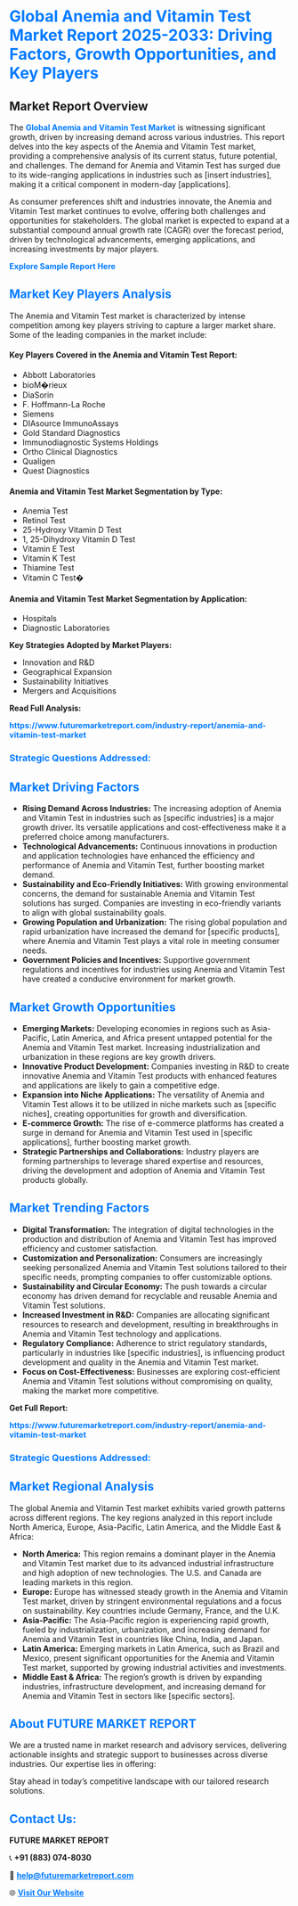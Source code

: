 <h1 style="color: #007BFF;">Global Anemia and Vitamin Test Market Report 2025-2033: Driving Factors, Growth Opportunities, and Key Players</h1>

<section id="overview">
<h2>Market Report Overview</h2>
<p>The <a href="https://www.futuremarketreport.com/industry-report/anemia-and-vitamin-test-market" style="color: #007BFF; text-decoration: none;"><strong>Global Anemia and Vitamin Test Market</strong></a> is witnessing significant growth, driven by increasing demand across various industries. This report delves into the key aspects of the Anemia and Vitamin Test market, providing a comprehensive analysis of its current status, future potential, and challenges. The demand for Anemia and Vitamin Test has surged due to its wide-ranging applications in industries such as [insert industries], making it a critical component in modern-day [applications].</p>
<p>As consumer preferences shift and industries innovate, the Anemia and Vitamin Test market continues to evolve, offering both challenges and opportunities for stakeholders. The global market is expected to expand at a substantial compound annual growth rate (CAGR) over the forecast period, driven by technological advancements, emerging applications, and increasing investments by major players.</p>
</section>

<section id="overview">
<p><a href="https://www.futuremarketreport.com/request-sample/reportId=98407" style="color: #007BFF; text-decoration: none;"><strong>Explore Sample Report Here</strong></a></p>
</section>

<section id="key-players">
<h2 style="color: #007BFF;">Market Key Players Analysis</h2>
<p>The Anemia and Vitamin Test market is characterized by intense competition among key players striving to capture a larger market share. Some of the leading companies in the market include:</p>
<h4>Key Players Covered in the Anemia and Vitamin Test Report:</h4>
<ul><li>Abbott Laboratories</li><li>bioM�rieux</li><li>DiaSorin</li><li>F. Hoffmann-La Roche</li><li>Siemens</li><li>DIAsource ImmunoAssays</li><li>Gold Standard Diagnostics</li><li>Immunodiagnostic Systems Holdings</li><li>Ortho Clinical Diagnostics</li><li>Qualigen</li><li>Quest Diagnostics</li></ul>
<h4>Anemia and Vitamin Test Market Segmentation by Type:</h4>
<ul><li>Anemia Test</li><li>Retinol Test</li><li>25-Hydroxy Vitamin D Test</li><li>1, 25-Dihydroxy Vitamin D Test</li><li>Vitamin E Test</li><li>Vitamin K Test</li><li>Thiamine Test</li><li>Vitamin C Test�</li></ul>

<h4>Anemia and Vitamin Test Market Segmentation by Application:</h4>
<ul><li>Hospitals</li><li>Diagnostic Laboratories</li></ul>
<p><strong>Key Strategies Adopted by Market Players:</strong></p>
<ul>
<li>Innovation and R&D</li>
<li>Geographical Expansion</li>
<li>Sustainability Initiatives</li>
<li>Mergers and Acquisitions</li>
</ul>
</section>

<section>
<p><strong>Read Full Analysis: </strong></p><a href="https://www.futuremarketreport.com/industry-report/anemia-and-vitamin-test-market" style="color: #007BFF; text-decoration: none;"><strong>https://www.futuremarketreport.com/industry-report/anemia-and-vitamin-test-market</strong></a>
<h3 style="color: #007BFF;">Strategic Questions Addressed:</h3>
</section>

<section id="driving-factors">
<h2 style="color: #007BFF;">Market Driving Factors</h2>
<ul>
<li><strong>Rising Demand Across Industries:</strong> The increasing adoption of Anemia and Vitamin Test in industries such as [specific industries] is a major growth driver. Its versatile applications and cost-effectiveness make it a preferred choice among manufacturers.</li>
<li><strong>Technological Advancements:</strong> Continuous innovations in production and application technologies have enhanced the efficiency and performance of Anemia and Vitamin Test, further boosting market demand.</li>
<li><strong>Sustainability and Eco-Friendly Initiatives:</strong> With growing environmental concerns, the demand for sustainable Anemia and Vitamin Test solutions has surged. Companies are investing in eco-friendly variants to align with global sustainability goals.</li>
<li><strong>Growing Population and Urbanization:</strong> The rising global population and rapid urbanization have increased the demand for [specific products], where Anemia and Vitamin Test plays a vital role in meeting consumer needs.</li>
<li><strong>Government Policies and Incentives:</strong> Supportive government regulations and incentives for industries using Anemia and Vitamin Test have created a conducive environment for market growth.</li>
</ul>
</section>

<section id="growth-opportunities">
<h2 style="color: #007BFF;">Market Growth Opportunities</h2>
<ul>
<li><strong>Emerging Markets:</strong> Developing economies in regions such as Asia-Pacific, Latin America, and Africa present untapped potential for the Anemia and Vitamin Test market. Increasing industrialization and urbanization in these regions are key growth drivers.</li>
<li><strong>Innovative Product Development:</strong> Companies investing in R&D to create innovative Anemia and Vitamin Test products with enhanced features and applications are likely to gain a competitive edge.</li>
<li><strong>Expansion into Niche Applications:</strong> The versatility of Anemia and Vitamin Test allows it to be utilized in niche markets such as [specific niches], creating opportunities for growth and diversification.</li>
<li><strong>E-commerce Growth:</strong> The rise of e-commerce platforms has created a surge in demand for Anemia and Vitamin Test used in [specific applications], further boosting market growth.</li>
<li><strong>Strategic Partnerships and Collaborations:</strong> Industry players are forming partnerships to leverage shared expertise and resources, driving the development and adoption of Anemia and Vitamin Test products globally.</li>
</ul>
</section>

<section id="trending-factors">
<h2 style="color: #007BFF;">Market Trending Factors</h2>
<ul>
<li><strong>Digital Transformation:</strong> The integration of digital technologies in the production and distribution of Anemia and Vitamin Test has improved efficiency and customer satisfaction.</li>
<li><strong>Customization and Personalization:</strong> Consumers are increasingly seeking personalized Anemia and Vitamin Test solutions tailored to their specific needs, prompting companies to offer customizable options.</li>
<li><strong>Sustainability and Circular Economy:</strong> The push towards a circular economy has driven demand for recyclable and reusable Anemia and Vitamin Test solutions.</li>
<li><strong>Increased Investment in R&D:</strong> Companies are allocating significant resources to research and development, resulting in breakthroughs in Anemia and Vitamin Test technology and applications.</li>
<li><strong>Regulatory Compliance:</strong> Adherence to strict regulatory standards, particularly in industries like [specific industries], is influencing product development and quality in the Anemia and Vitamin Test market.</li>
<li><strong>Focus on Cost-Effectiveness:</strong> Businesses are exploring cost-efficient Anemia and Vitamin Test solutions without compromising on quality, making the market more competitive.</li>
</ul>
</section>

<section>
<p><strong>Get Full Report: </strong></p><a href="https://www.futuremarketreport.com/industry-report/anemia-and-vitamin-test-market" style="color: #007BFF; text-decoration: none;"><strong>https://www.futuremarketreport.com/industry-report/anemia-and-vitamin-test-market</strong></a>
<h3 style="color: #007BFF;">Strategic Questions Addressed:</h3>
</section>


<section id="regional-analysis">
<h2 style="color: #007BFF;">Market Regional Analysis</h2>
<p>The global Anemia and Vitamin Test market exhibits varied growth patterns across different regions. The key regions analyzed in this report include North America, Europe, Asia-Pacific, Latin America, and the Middle East & Africa:</p>
<ul>
<li><strong>North America:</strong> This region remains a dominant player in the Anemia and Vitamin Test market due to its advanced industrial infrastructure and high adoption of new technologies. The U.S. and Canada are leading markets in this region.</li>
<li><strong>Europe:</strong> Europe has witnessed steady growth in the Anemia and Vitamin Test market, driven by stringent environmental regulations and a focus on sustainability. Key countries include Germany, France, and the U.K.</li>
<li><strong>Asia-Pacific:</strong> The Asia-Pacific region is experiencing rapid growth, fueled by industrialization, urbanization, and increasing demand for Anemia and Vitamin Test in countries like China, India, and Japan.</li>
<li><strong>Latin America:</strong> Emerging markets in Latin America, such as Brazil and Mexico, present significant opportunities for the Anemia and Vitamin Test market, supported by growing industrial activities and investments.</li>
<li><strong>Middle East & Africa:</strong> The region’s growth is driven by expanding industries, infrastructure development, and increasing demand for Anemia and Vitamin Test in sectors like [specific sectors].</li>
</ul>
</section>

<footer>
<h2 style="color: #007BFF;">About FUTURE MARKET REPORT</h2>
<p>We are a trusted name in market research and advisory services, delivering actionable insights and strategic support to businesses across diverse industries. Our expertise lies in offering:</p>

<p>Stay ahead in today’s competitive landscape with our tailored research solutions.</p>

<h2 style="color: #007BFF;">Contact Us:</h2>
<p><strong>FUTURE MARKET REPORT</strong></p>
<p>📞 <strong>+91 (883) 074-8030</strong></p>
<p>📧 <strong><a href="mailto:help@futuremarketreport.com" style="color: #007BFF;">help@futuremarketreport.com</a></strong></p>
<p>🌐 <strong><a href="https://www.futuremarketreport.com/" style="color: #007BFF;">Visit Our Website</a></strong></p>
</footer>